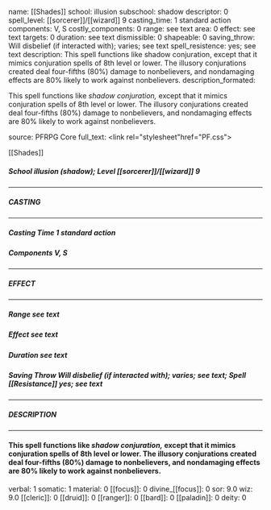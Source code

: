 name: [[Shades]]
school: illusion
subschool: shadow
descriptor: 0
spell_level: [[sorcerer]]/[[wizard]] 9
casting_time: 1 standard action
components: V, S
costly_components: 0
range: see text
area: 0
effect: see text
targets: 0
duration: see text
dismissible: 0
shapeable: 0
saving_throw: Will disbelief (if interacted with); varies; see text
spell_resistence: yes; see text
description: This spell functions like shadow conjuration, except that it mimics conjuration spells of 8th level or lower. The illusory conjurations created deal four-fifths (80%) damage to nonbelievers, and nondamaging effects are 80% likely to work against nonbelievers.
description_formated: <p>This spell functions like <i>shadow conjuration,</i> except that it mimics conjuration spells of 8th level or lower. The illusory conjurations created deal four-fifths (80%) damage to nonbelievers, and nondamaging effects are 80% likely to work against nonbelievers.</p>
source: PFRPG Core
full_text: <link rel="stylesheet"href="PF.css"><div class="heading"><p class="alignleft">[[Shades]]</p><div style="clear: both;"></div></div><div><h5><b>School </b>illusion (shadow); <b>Level </b>[[sorcerer]]/[[wizard]] 9</h5></div><hr/><div><h5><b>CASTING</b></h5></div><hr/><div><h5><b>Casting Time </b>1 standard action</h5><h5><b>Components </b>V, S</h5></div><hr/><div><h5><b>EFFECT</b></h5></div><hr/><div><h5><b>Range </b>see text</h5><h5><b>Effect </b>see text</h5><h5><b>Duration </b>see text</h5><h5><b>Saving Throw </b>Will disbelief (if interacted with); varies; see text; <b>Spell [[Resistance]] </b>yes; see text</h5></div><hr/><div><h5><b>DESCRIPTION</b></h5></div><hr/><div><h4><p>This spell functions like <i>shadow conjuration,</i> except that it mimics conjuration spells of 8th level or lower. The illusory conjurations created deal four-fifths (80%) damage to nonbelievers, and nondamaging effects are 80% likely to work against nonbelievers.</p></h4></div>
verbal: 1
somatic: 1
material: 0
[[focus]]: 0
divine_[[focus]]: 0
sor: 9.0
wiz: 9.0
[[cleric]]: 0
[[druid]]: 0
[[ranger]]: 0
[[bard]]: 0
[[paladin]]: 0
deity: 0
